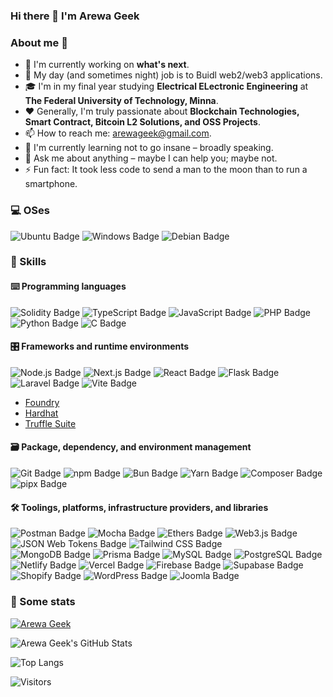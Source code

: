 ### Hi there 👋 I'm Arewa Geek

<p> 
<!--     <a href="https://linktr.ee/pcaversaccio" target="_blank"><img alt="Linktree"
        src="https://img.shields.io/badge/linktree-2F3C51?style=for-the-badge&logo=linktree&logoColor=white"/></a> -->
</p>

### About me 💯

- 🔭 I'm currently working on **what's next**.
- 🔧 My day (and sometimes night) job is to Buidl web2/web3 applications.
- 🎓 I'm in my final year studying **Electrical ELectronic Engineering** at **The Federal University of Technology, Minna**.
- ❤️ Generally, I'm truly passionate about **Blockchain Technologies, Smart Contract, Bitcoin L2 Solutions, and OSS Projects**.
- 📫 How to reach me: [arewageek@gmail.com](mailto:arewageek@gmail.com).
- 🌱 I'm currently learning not to go insane – broadly speaking.
- 💬 Ask me about anything – maybe I can help you; maybe not.
- ⚡ Fun fact: It took less code to send a man to the moon than to run a smartphone.

### 💻 OSes

![Ubuntu Badge](https://img.shields.io/badge/Ubuntu-E95420?logo=ubuntu&logoColor=fff&style=for-the-badge)
![Windows Badge](https://img.shields.io/badge/Windows-0078D4?logo=windows&logoColor=fff&style=for-the-badge)
![Debian Badge](https://img.shields.io/badge/Debian-A81D33?logo=debian&logoColor=fff&style=for-the-badge)

### 🎯 Skills

#### ⌨️ Programming languages

![Solidity Badge](https://img.shields.io/badge/Solidity-363636?logo=solidity&logoColor=fff&style=for-the-badge)
![TypeScript Badge](https://img.shields.io/badge/TypeScript-3178C6?logo=typescript&logoColor=fff&style=for-the-badge)
![JavaScript Badge](https://img.shields.io/badge/JavaScript-F7DF1E?logo=javascript&logoColor=000&style=for-the-badge)
![PHP Badge](https://img.shields.io/badge/PHP-777BB4?logo=php&logoColor=fff&style=for-the-badge)
![Python Badge](https://img.shields.io/badge/Python-3776AB?logo=python&logoColor=fff&style=for-the-badge)
![C Badge](https://img.shields.io/badge/C-A8B9CC?logo=c&logoColor=fff&style=for-the-badge)

#### 🎛 Frameworks and runtime environments

![Node.js Badge](https://img.shields.io/badge/Node.js-5FA04E?logo=nodedotjs&logoColor=fff&style=for-the-badge)
![Next.js Badge](https://img.shields.io/badge/Next.js-000?logo=nextdotjs&logoColor=fff&style=for-the-badge)
![React Badge](https://img.shields.io/badge/React-61DAFB?logo=react&logoColor=000&style=for-the-badge)
![Flask Badge](https://img.shields.io/badge/Flask-000?logo=flask&logoColor=fff&style=for-the-badge)
![Laravel Badge](https://img.shields.io/badge/Laravel-FF2D20?logo=laravel&logoColor=fff&style=for-the-badge)
![Vite Badge](https://img.shields.io/badge/Vite-646CFF?logo=vite&logoColor=fff&style=for-the-badge)

- [Foundry](https://github.com/foundry-rs/foundry)
- [Hardhat](https://hardhat.org)
- [Truffle Suite](https://trufflesuite.com)

#### 🗃 Package, dependency, and environment management

![Git Badge](https://img.shields.io/badge/Git-F05032?logo=git&logoColor=fff&style=for-the-badge)
![npm Badge](https://img.shields.io/badge/npm-CB3837?logo=npm&logoColor=fff&style=for-the-badge)
![Bun Badge](https://img.shields.io/badge/Bun-000?logo=bun&logoColor=fff&style=for-the-badge)
![Yarn Badge](https://img.shields.io/badge/Yarn-2C8EBB?logo=yarn&logoColor=fff&style=for-the-badge)
![Composer Badge](https://img.shields.io/badge/Composer-885630?logo=composer&logoColor=fff&style=for-the-badge)
![pipx Badge](https://img.shields.io/badge/pipx-2CFFAA?logo=pipx&logoColor=000&style=for-the-badge)

#### 🛠 Toolings, platforms, infrastructure providers, and libraries

![Postman Badge](https://img.shields.io/badge/Postman-FF6C37?logo=postman&logoColor=fff&style=for-the-badge)
![Mocha Badge](https://img.shields.io/badge/Mocha-8D6748?logo=mocha&logoColor=fff&style=for-the-badge)
![Ethers Badge](https://img.shields.io/badge/Ethers-2535A0?logo=ethers&logoColor=fff&style=for-the-badge)
![Web3.js Badge](https://img.shields.io/badge/Web3.js-F16822?logo=web3dotjs&logoColor=fff&style=for-the-badge)
![JSON Web Tokens Badge](https://img.shields.io/badge/JSON%20Web%20Tokens-000?logo=jsonwebtokens&logoColor=fff&style=for-the-badge)
![Tailwind CSS Badge](https://img.shields.io/badge/Tailwind%20CSS-06B6D4?logo=tailwindcss&logoColor=fff&style=for-the-badge)
<br />
![MongoDB Badge](https://img.shields.io/badge/MongoDB-47A248?logo=mongodb&logoColor=fff&style=for-the-badge)
![Prisma Badge](https://img.shields.io/badge/Prisma-2D3748?logo=prisma&logoColor=fff&style=for-the-badge)
![MySQL Badge](https://img.shields.io/badge/MySQL-4479A1?logo=mysql&logoColor=fff&style=for-the-badge)
![PostgreSQL Badge](https://img.shields.io/badge/PostgreSQL-4169E1?logo=postgresql&logoColor=fff&style=for-the-badge)
<br />
![Netlify Badge](https://img.shields.io/badge/Netlify-00C7B7?logo=netlify&logoColor=fff&style=for-the-badge)
![Vercel Badge](https://img.shields.io/badge/Vercel-000?logo=vercel&logoColor=fff&style=for-the-badge)
![Firebase Badge](https://img.shields.io/badge/Firebase-FFCA28?logo=firebase&logoColor=000&style=for-the-badge)
![Supabase Badge](https://img.shields.io/badge/Supabase-3FCF8E?logo=supabase&logoColor=fff&style=for-the-badge)
<br />
![Shopify Badge](https://img.shields.io/badge/Shopify-7AB55C?logo=shopify&logoColor=fff&style=for-the-badge)
![WordPress Badge](https://img.shields.io/badge/WordPress-21759B?logo=wordpress&logoColor=fff&style=for-the-badge)
![Joomla Badge](https://img.shields.io/badge/Joomla-5091CD?logo=joomla&logoColor=fff&style=for-the-badge)


### 🔎 Some stats

[![Arewa Geek](https://github-readme-activity-graph.vercel.app/graph?username=arewageek&custom_title=Arewa%20Geek%27s%20activity%20chart&hide_border=true&theme=tokyo-night)](#)

![Arewa Geek's GitHub Stats](https://github-readme-stats.vercel.app/api?username=arewageek&count_private=true&show_icons=true&theme=tokyonight)

![Top Langs](https://github-readme-stats.vercel.app/api/top-langs/?username=arewageek&layout=compact&langs_count=8&theme=tokyonight)

![Visitors](https://komarev.com/ghpvc/?username=arewageek&color=blue&style=flat&label=Visitors)
